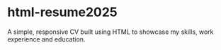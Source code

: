# html-resume2025
A simple, responsive CV built using HTML to showcase my skills, work experience and education.
